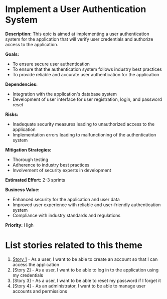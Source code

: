 # Implement a User Authentication System

**Description:** This epic is aimed at implementing a user authentication system for the application that will verify user credentials and authorize access to the application.

**Goals:**
- To ensure secure user authentication
- To ensure that the authentication system follows industry best practices
- To provide reliable and accurate user authentication for the application

**Dependencies:**
- Integration with the application's database system
- Development of user interface for user registration, login, and password reset

**Risks:**
- Inadequate security measures leading to unauthorized access to the application
- Implementation errors leading to malfunctioning of the authentication system

**Mitigation Strategies:**
- Thorough testing
- Adherence to industry best practices
- Involvement of security experts in development

**Estimated Effort:** 2-3 sprints

**Business Value:**
- Enhanced security for the application and user data
- Improved user experience with reliable and user-friendly authentication system
- Compliance with industry standards and regulations

**Priority:** High


# List stories related to this theme
1. [Story 1](documentation/templates/theme/initiatives/epics/stories/story_template.md) - As a user, I want to be able to create an account so that I can access the application
2. [Story 2] - As a user, I want to be able to log in to the application using my credentials
3. [Story 3] - As a user, I want to be able to reset my password if I forget it
4. [Story 4] - As an administrator, I want to be able to manage user accounts and permissions 
